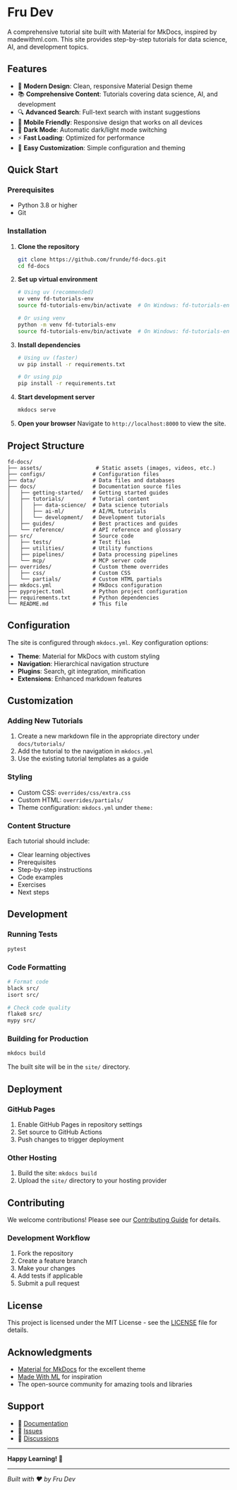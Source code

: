 # Fru Dev

A comprehensive tutorial site built with Material for MkDocs, inspired by madewithml.com. This site provides step-by-step tutorials for data science, AI, and development topics.

## Features

- 🎨 **Modern Design**: Clean, responsive Material Design theme
- 📚 **Comprehensive Content**: Tutorials covering data science, AI, and development
- 🔍 **Advanced Search**: Full-text search with instant suggestions
- 📱 **Mobile Friendly**: Responsive design that works on all devices
- 🌙 **Dark Mode**: Automatic dark/light mode switching
- ⚡ **Fast Loading**: Optimized for performance
- 🔧 **Easy Customization**: Simple configuration and theming

## Quick Start

### Prerequisites

- Python 3.8 or higher
- Git

### Installation

1. **Clone the repository**
   ```bash
   git clone https://github.com/frunde/fd-docs.git
   cd fd-docs
   ```

2. **Set up virtual environment**
   ```bash
   # Using uv (recommended)
   uv venv fd-tutorials-env
   source fd-tutorials-env/bin/activate  # On Windows: fd-tutorials-env\Scripts\activate
   
   # Or using venv
   python -m venv fd-tutorials-env
   source fd-tutorials-env/bin/activate  # On Windows: fd-tutorials-env\Scripts\activate
   ```

3. **Install dependencies**
   ```bash
   # Using uv (faster)
   uv pip install -r requirements.txt
   
   # Or using pip
   pip install -r requirements.txt
   ```

4. **Start development server**
   ```bash
   mkdocs serve
   ```

5. **Open your browser**
   Navigate to `http://localhost:8000` to view the site.

## Project Structure

```
fd-docs/
├── assets/                 # Static assets (images, videos, etc.)
├── configs/               # Configuration files
├── data/                  # Data files and databases
├── docs/                  # Documentation source files
│   ├── getting-started/   # Getting started guides
│   ├── tutorials/         # Tutorial content
│   │   ├── data-science/  # Data science tutorials
│   │   ├── ai-ml/         # AI/ML tutorials
│   │   └── development/   # Development tutorials
│   ├── guides/            # Best practices and guides
│   └── reference/         # API reference and glossary
├── src/                   # Source code
│   ├── tests/             # Test files
│   ├── utilities/         # Utility functions
│   ├── pipelines/         # Data processing pipelines
│   └── mcp/               # MCP server code
├── overrides/             # Custom theme overrides
│   ├── css/               # Custom CSS
│   └── partials/          # Custom HTML partials
├── mkdocs.yml             # MkDocs configuration
├── pyproject.toml         # Python project configuration
├── requirements.txt       # Python dependencies
└── README.md              # This file
```

## Configuration

The site is configured through `mkdocs.yml`. Key configuration options:

- **Theme**: Material for MkDocs with custom styling
- **Navigation**: Hierarchical navigation structure
- **Plugins**: Search, git integration, minification
- **Extensions**: Enhanced markdown features

## Customization

### Adding New Tutorials

1. Create a new markdown file in the appropriate directory under `docs/tutorials/`
2. Add the tutorial to the navigation in `mkdocs.yml`
3. Use the existing tutorial templates as a guide

### Styling

- Custom CSS: `overrides/css/extra.css`
- Custom HTML: `overrides/partials/`
- Theme configuration: `mkdocs.yml` under `theme:`

### Content Structure

Each tutorial should include:
- Clear learning objectives
- Prerequisites
- Step-by-step instructions
- Code examples
- Exercises
- Next steps

## Development

### Running Tests

```bash
pytest
```

### Code Formatting

```bash
# Format code
black src/
isort src/

# Check code quality
flake8 src/
mypy src/
```

### Building for Production

```bash
mkdocs build
```

The built site will be in the `site/` directory.

## Deployment

### GitHub Pages

1. Enable GitHub Pages in repository settings
2. Set source to GitHub Actions
3. Push changes to trigger deployment

### Other Hosting

1. Build the site: `mkdocs build`
2. Upload the `site/` directory to your hosting provider

## Contributing

We welcome contributions! Please see our [Contributing Guide](docs/guides/contributing.md) for details.

### Development Workflow

1. Fork the repository
2. Create a feature branch
3. Make your changes
4. Add tests if applicable
5. Submit a pull request

## License

This project is licensed under the MIT License - see the [LICENSE](LICENSE) file for details.

## Acknowledgments

- [Material for MkDocs](https://squidfunk.github.io/mkdocs-material/) for the excellent theme
- [Made With ML](https://madewithml.com/) for inspiration
- The open-source community for amazing tools and libraries

## Support

- 📖 [Documentation](https://fd-tutorials.com)
- 🐛 [Issues](https://github.com/frunde/fd-docs/issues)
- 💬 [Discussions](https://github.com/frunde/fd-docs/discussions)

---

**Happy Learning! 🚀**

---

*Built with ❤️ by Fru Dev*

